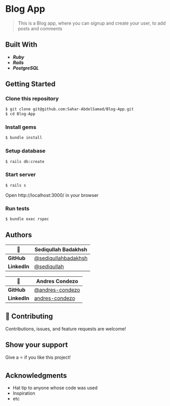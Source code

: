 # Blog App

> This is a Blog app, where you can signup and create your user, to add posts and comments

## Built With

- _**Ruby**_
- _**Rails**_
- _**PostgreSQL**_

## Getting Started

### Clone this repository

```bash
$ git clone git@github.com:Sahar-AbdelSamad/Blog-App.git
$ cd Blog-App
```

### Install gems

```bash
$ bundle install
```

### Setup database

```bash
$ rails db:create
```

### Start server

```bash
$ rails s
```

Open http://localhost:3000/ in your browser

### Run tests

```bash
$ bundle exec rspec
```

## Authors

<!-- table Variables -->
[@sediqullahbadakhsh]:https://github.com/sediqullahbadakhsh
[@sediqullah]:https://www.linkedin.com/in/sediqullah/
[@andres-condezo]:https://github.com/andres-condezo
[andres-condezo]:https://www.linkedin.com/in/andres-condezo/
<!-- table Variables -->

| 👤           | **Sediqullah Badakhsh** |
|--------------|-------------------------|
| **GitHub**   | [@sediqullahbadakhsh]   |
| **LinkedIn** | [@sediqullah]        |

| 👤           | **Andres Condezo** |
|--------------|--------------------|
| **GitHub**   | [@andres-condezo]  |
| **LinkedIn** | [andres-condezo]   |

## 🤝 Contributing

Contributions, issues, and feature requests are welcome!

## Show your support

Give a ⭐️ if you like this project!

## Acknowledgments

- Hat tip to anyone whose code was used
- Inspiration
- etc
